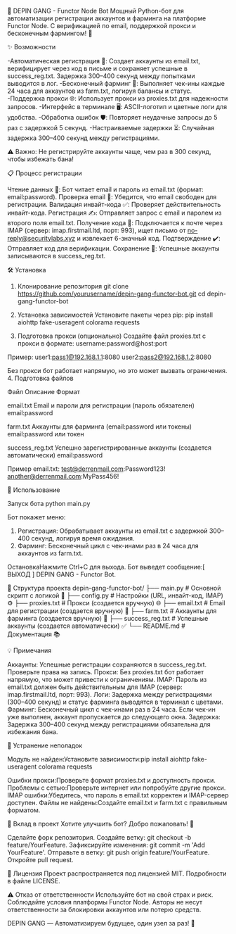 🚀 DEPIN GANG - Functor Node Bot 
Мощный Python-бот для автоматизации регистрации аккаунтов и фарминга на платформе Functor Node. С верификацией по email, поддержкой прокси и бесконечным фармингом! 🎉


✨ Возможности

-Автоматическая регистрация 📝: Создает аккаунты из email.txt, верифицирует через код в письме и сохраняет успешные в success_reg.txt. Задержка 300–400 секунд между попытками выводится в лог.
-Бесконечный фарминг 🔄: Выполняет чек-ины каждые 24 часа для аккаунтов из farm.txt, логируя балансы и статус.
-Поддержка прокси 🌐: Использует прокси из proxies.txt для надежности запросов.
-Интерфейс в терминале 🖥️: ASCII-логотип и цветные логи для удобства.
-Обработка ошибок 🛡️: Повторяет неудачные запросы до 5 раз с задержкой 5 секунд.
-Настраиваемые задержки ⏳: Случайная задержка 300–400 секунд между регистрациями.


⚠️ Важно: Не регистрируйте аккаунты чаще, чем раз в 300 секунд, чтобы избежать бана!


📋 Процесс регистрации

Чтение данных 📖: Бот читает email и пароль из email.txt (формат: email:password).
Проверка email 🔎: Убедится, что email свободен для регистрации.
Валидация инвайт-кода ✅: Проверяет действительность инвайт-кода.
Регистрация ✍️: Отправляет запрос с email и паролем из второго поля email.txt.
Получение кода 📧: Подключается к почте через IMAP (сервер: imap.firstmail.ltd, порт: 993), ищет письмо от no-reply@securitylabs.xyz и извлекает 6-значный код.
Подтверждение ✔️: Отправляет код для верификации.
Сохранение 💾: Успешные аккаунты записываются в success_reg.txt.


🛠️ Установка
1. Клонирование репозитория
git clone https://github.com/yourusername/depin-gang-functor-bot.git
cd depin-gang-functor-bot

2. Установка зависимостей
Установите пакеты через pip:
pip install aiohttp fake-useragent colorama requests

3. Подготовка прокси (опционально)
Создайте файл proxies.txt с прокси в формате:
username:password@host:port

Пример:
user1:pass1@192.168.1.1:8080
user2:pass2@192.168.1.2:8080

Без прокси бот работает напрямую, но это может вызвать ограничения.
4. Подготовка файлов



Файл
Описание
Формат



email.txt
Email и пароли для регистрации (пароль обязателен)
email:password


farm.txt
Аккаунты для фарминга (email:password или токены)
email:password или токен


success_reg.txt
Успешно зарегистрированные аккаунты (создается автоматически)
email:password


Пример email.txt:
test@derrenmail.com:Password123!
another@derrenmail.com:MyPass456!


🚀 Использование

Запуск бота
python main.py

Бот покажет меню:

1. Регистрация: Обрабатывает аккаунты из email.txt с задержкой 300–400 секунд, логируя время ожидания.
2. Фарминг: Бесконечный цикл с чек-инами раз в 24 часа для аккаунтов из farm.txt.


ОстановкаНажмите Ctrl+C для выхода. Бот выведет сообщение:[ ВЫХОД ] DEPIN GANG - Functor Bot.



📂 Структура проекта
depin-gang-functor-bot/
├── main.py           # Основной скрипт с логикой 📜
├── config.py         # Настройки (URL, инвайт-код, IMAP) ⚙️
├── proxies.txt       # Прокси (создается вручную) 🌐
├── email.txt         # Email для регистрации (создается вручную) 📧
├── farm.txt          # Аккаунты для фарминга (создается вручную) 🔄
├── success_reg.txt   # Успешные аккаунты (создается автоматически) ✅
└── README.md         # Документация 📚


💡 Примечания

Аккаунты: Успешные регистрации сохраняются в success_reg.txt. Проверьте права на запись.
Прокси: Без proxies.txt бот работает напрямую, что может привести к ограничениям.
IMAP: Пароль из email.txt должен быть действительным для IMAP (сервер: imap.firstmail.ltd, порт: 993).
Логи: Задержка между регистрациями (300–400 секунд) и статус фарминга выводятся в терминал с цветами.
Фарминг: Бесконечный цикл с чек-инами раз в 24 часа. Если чек-ин уже выполнен, аккаунт пропускается до следующего окна.
Задержка: Задержка 300–400 секунд между регистрациями обязательна для избежания бана.


🐞 Устранение неполадок

Модуль не найден:Установите зависимости:pip install aiohttp fake-useragent colorama requests


Ошибки прокси:Проверьте формат proxies.txt и доступность прокси.
Проблемы с сетью:Проверьте интернет или попробуйте другие прокси.
IMAP ошибки:Убедитесь, что пароль в email.txt корректен и IMAP-сервер доступен.
Файлы не найдены:Создайте email.txt и farm.txt с правильным форматом.


🤝 Вклад в проект
Хотите улучшить бот? Добро пожаловать! 🚀

Сделайте форк репозитория.
Создайте ветку: git checkout -b feature/YourFeature.
Зафиксируйте изменения: git commit -m 'Add YourFeature'.
Отправьте в ветку: git push origin feature/YourFeature.
Откройте pull request.


📜 Лицензия
Проект распространяется под лицензией MIT. Подробности в файле LICENSE.

⚠️ Отказ от ответственности
Используйте бот на свой страх и риск. Соблюдайте условия платформы Functor Node. Авторы не несут ответственности за блокировки аккаунтов или потерю средств.

DEPIN GANG — Автоматизируем будущее, один узел за раз! 🌟
